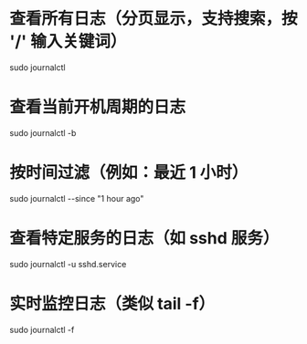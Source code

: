 # 查看所有日志（分页显示，支持搜索，按 '/' 输入关键词）
sudo journalctl

# 查看当前开机周期的日志
sudo journalctl -b

# 按时间过滤（例如：最近 1 小时）
sudo journalctl --since "1 hour ago"

# 查看特定服务的日志（如 sshd 服务）
sudo journalctl -u sshd.service

# 实时监控日志（类似 tail -f）
sudo journalctl -f